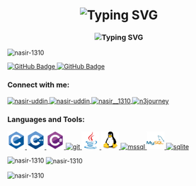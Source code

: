 <h1 align="center">
  <img src="https://readme-typing-svg.herokuapp.com?font=Fira+Code&size=30&pause=1000&color=0e75b6&width=435&lines=Hi+%F0%9F%91%8B%2C+I'm+Md+Nasir+Uddin" alt="Typing SVG" />
</h1>
<h3 align="center">
  <img src="https://readme-typing-svg.herokuapp.com?font=Fira+Code&size=20&pause=1000&color=0e75b6&width=435&lines=A+Software+Engineering+Undergrad+Student+from+Bangladesh" alt="Typing SVG" />
</h3>

<p align="left"> 
  <img src="https://komarev.com/ghpvc/?username=nasir-1310&label=Profile%20views&color=0e75b6&style=flat" alt="nasir-1310" /> 
</p>

<p align="left"> 
  <a href="https://github.com/nasir-1310?tab=followers">
    <img src="https://img.shields.io/github/followers/nasir-1310?label=Followers&style=social" alt="GitHub Badge"> 
  </a>
  <a href="https://github.com/nasir-1310">
    <img src="https://img.shields.io/github/stars/nasir-1310?label=Stars&style=social" alt="GitHub Badge">
  </a>
</p>

<h3 align="left">Connect with me:</h3>
<p align="left">
  <a href="https://linkedin.com/in/nasir-uddin" target="blank">
    <img align="center" src="https://raw.githubusercontent.com/rahuldkjain/github-profile-readme-generator/master/src/images/icons/Social/linked-in-alt.svg" alt="nasir-uddin" height="30" width="40" />
  </a>
  <a href="https://fb.com/nasir-uddin" target="blank">
    <img align="center" src="https://raw.githubusercontent.com/rahuldkjain/github-profile-readme-generator/master/src/images/icons/Social/facebook.svg" alt="nasir-uddin" height="30" width="40" />
  </a>
  <a href="https://instagram.com/nasir__1310" target="blank">
    <img align="center" src="https://raw.githubusercontent.com/rahuldkjain/github-profile-readme-generator/master/src/images/icons/Social/instagram.svg" alt="nasir__1310" height="30" width="40" />
  </a>
  <a href="https://www.youtube.com/c/n3journey" target="blank">
    <img align="center" src="https://raw.githubusercontent.com/rahuldkjain/github-profile-readme-generator/master/src/images/icons/Social/youtube.svg" alt="n3journey" height="30" width="40" />
  </a>
</p>

<h3 align="left">Languages and Tools:</h3>
<p align="left">
  <a href="https://www.cprogramming.com/" target="_blank" rel="noreferrer"> 
    <img src="https://raw.githubusercontent.com/devicons/devicon/master/icons/c/c-original.svg" alt="c" width="40" height="40"/> 
  </a> 
  <a href="https://www.w3schools.com/cpp/" target="_blank" rel="noreferrer"> 
    <img src="https://raw.githubusercontent.com/devicons/devicon/master/icons/cplusplus/cplusplus-original.svg" alt="cplusplus" width="40" height="40"/> 
  </a> 
  <a href="https://www.w3schools.com/cs/" target="_blank" rel="noreferrer"> 
    <img src="https://raw.githubusercontent.com/devicons/devicon/master/icons/csharp/csharp-original.svg" alt="csharp" width="40" height="40"/> 
  </a> 
  <a href="https://git-scm.com/" target="_blank" rel="noreferrer"> 
    <img src="https://www.vectorlogo.zone/logos/git-scm/git-scm-icon.svg" alt="git" width="40" height="40"/> 
  </a> 
  <a href="https://www.java.com" target="_blank" rel="noreferrer"> 
    <img src="https://raw.githubusercontent.com/devicons/devicon/master/icons/java/java-original.svg" alt="java" width="40" height="40"/> 
  </a> 
  <a href="https://www.linux.org/" target="_blank" rel="noreferrer"> 
    <img src="https://raw.githubusercontent.com/devicons/devicon/master/icons/linux/linux-original.svg" alt="linux" width="40" height="40"/> 
  </a> 
  <a href="https://www.microsoft.com/en-us/sql-server" target="_blank" rel="noreferrer"> 
    <img src="https://www.svgrepo.com/show/303229/microsoft-sql-server-logo.svg" alt="mssql" width="40" height="40"/> 
  </a> 
  <a href="https://www.mysql.com/" target="_blank" rel="noreferrer"> 
    <img src="https://raw.githubusercontent.com/devicons/devicon/master/icons/mysql/mysql-original-wordmark.svg" alt="mysql" width="40" height="40"/> 
  </a> 
  <a href="https://www.sqlite.org/" target="_blank" rel="noreferrer"> 
    <img src="https://www.vectorlogo.zone/logos/sqlite/sqlite-icon.svg" alt="sqlite" width="40" height="40"/> 
  </a> 
</p>

<p><img align="left" src="https://github-readme-stats.vercel.app/api/top-langs?username=nasir-1310&show_icons=true&locale=en&layout=compact" alt="nasir-1310" /></p>

<p>&nbsp;<img align="center" src="https://github-readme-stats.vercel.app/api?username=nasir-1310&show_icons=true&locale=en" alt="nasir-1310" /></p>

<p><img align="center" src="https://github-readme-streak-stats.herokuapp.com/?user=nasir-1310&" alt="nasir-1310" /></p>
